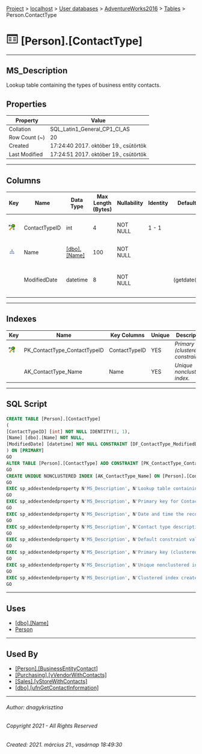#### 

[Project](../../../../index.md) > [localhost](../../../index.md) > [User databases](../../index.md) > [AdventureWorks2016](../index.md) > [Tables](Tables.md) > Person.ContactType

# ![Tables](../../../../Images/Table32.png) [Person].[ContactType]

---

## <a name="#description"></a>MS_Description

Lookup table containing the types of business entity contacts.

## <a name="#properties"></a>Properties

| Property | Value |
|---|---|
| Collation | SQL_Latin1_General_CP1_CI_AS |
| Row Count (~) | 20 |
| Created | 17:24:40 2017. október 19., csütörtök |
| Last Modified | 17:24:51 2017. október 19., csütörtök |


---

## <a name="#columns"></a>Columns

| Key | Name | Data Type | Max Length (Bytes) | Nullability | Identity | Default | Description |
|---|---|---|---|---|---|---|---|
| [![Cluster Primary Key PK_ContactType_ContactTypeID: ContactTypeID](../../../../Images/pkcluster.png)](#indexes) | ContactTypeID | int | 4 | NOT NULL | 1 - 1 |  | _Primary key for ContactType records._ |
| [![Indexes AK_ContactType_Name](../../../../Images/Index.png)](#indexes) | Name | [[dbo].[Name]](../Programmability/Types/User-Defined_Data_Types/Name.md) | 100 | NOT NULL |  |  | _Contact type description._ |
|  | ModifiedDate | datetime | 8 | NOT NULL |  | (getdate()) | _Date and time the record was last updated._ |


---

## <a name="#indexes"></a>Indexes

| Key | Name | Key Columns | Unique | Description |
|---|---|---|---|---|
| [![Cluster Primary Key PK_ContactType_ContactTypeID: ContactTypeID](../../../../Images/pkcluster.png)](#indexes) | PK_ContactType_ContactTypeID | ContactTypeID | YES | _Primary key (clustered) constraint_ |
|  | AK_ContactType_Name | Name | YES | _Unique nonclustered index._ |


---

## <a name="#sqlscript"></a>SQL Script

```sql
CREATE TABLE [Person].[ContactType]
(
[ContactTypeID] [int] NOT NULL IDENTITY(1, 1),
[Name] [dbo].[Name] NOT NULL,
[ModifiedDate] [datetime] NOT NULL CONSTRAINT [DF_ContactType_ModifiedDate] DEFAULT (getdate())
) ON [PRIMARY]
GO
ALTER TABLE [Person].[ContactType] ADD CONSTRAINT [PK_ContactType_ContactTypeID] PRIMARY KEY CLUSTERED  ([ContactTypeID]) ON [PRIMARY]
GO
CREATE UNIQUE NONCLUSTERED INDEX [AK_ContactType_Name] ON [Person].[ContactType] ([Name]) ON [PRIMARY]
GO
EXEC sp_addextendedproperty N'MS_Description', N'Lookup table containing the types of business entity contacts.', 'SCHEMA', N'Person', 'TABLE', N'ContactType', NULL, NULL
GO
EXEC sp_addextendedproperty N'MS_Description', N'Primary key for ContactType records.', 'SCHEMA', N'Person', 'TABLE', N'ContactType', 'COLUMN', N'ContactTypeID'
GO
EXEC sp_addextendedproperty N'MS_Description', N'Date and time the record was last updated.', 'SCHEMA', N'Person', 'TABLE', N'ContactType', 'COLUMN', N'ModifiedDate'
GO
EXEC sp_addextendedproperty N'MS_Description', N'Contact type description.', 'SCHEMA', N'Person', 'TABLE', N'ContactType', 'COLUMN', N'Name'
GO
EXEC sp_addextendedproperty N'MS_Description', N'Default constraint value of GETDATE()', 'SCHEMA', N'Person', 'TABLE', N'ContactType', 'CONSTRAINT', N'DF_ContactType_ModifiedDate'
GO
EXEC sp_addextendedproperty N'MS_Description', N'Primary key (clustered) constraint', 'SCHEMA', N'Person', 'TABLE', N'ContactType', 'CONSTRAINT', N'PK_ContactType_ContactTypeID'
GO
EXEC sp_addextendedproperty N'MS_Description', N'Unique nonclustered index.', 'SCHEMA', N'Person', 'TABLE', N'ContactType', 'INDEX', N'AK_ContactType_Name'
GO
EXEC sp_addextendedproperty N'MS_Description', N'Clustered index created by a primary key constraint.', 'SCHEMA', N'Person', 'TABLE', N'ContactType', 'INDEX', N'PK_ContactType_ContactTypeID'
GO

```


---

## <a name="#uses"></a>Uses

* [[dbo].[Name]](../Programmability/Types/User-Defined_Data_Types/Name.md)
* [Person](../Security/Schemas/Person.md)


---

## <a name="#usedby"></a>Used By

* [[Person].[BusinessEntityContact]](BusinessEntityContact.md)
* [[Purchasing].[vVendorWithContacts]](../Views/vVendorWithContacts.md)
* [[Sales].[vStoreWithContacts]](../Views/vStoreWithContacts.md)
* [[dbo].[ufnGetContactInformation]](../Programmability/Functions/Table-valued_Functions/ufnGetContactInformation.md)


---

###### Author:  dnagykrisztina

###### Copyright 2021 - All Rights Reserved

###### Created: 2021. március 21., vasárnap 18:49:30

